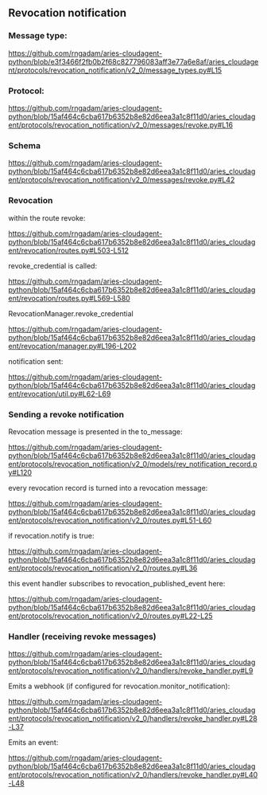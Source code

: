 ## Revocation notification

### Message type:

https://github.com/rngadam/aries-cloudagent-python/blob/e3f3466f2fb0b2f68c827796083aff3e77a6e8af/aries_cloudagent/protocols/revocation_notification/v2_0/message_types.py#L15

### Protocol:

https://github.com/rngadam/aries-cloudagent-python/blob/15af464c6cba617b6352b8e82d6eea3a1c8f11d0/aries_cloudagent/protocols/revocation_notification/v2_0/messages/revoke.py#L16

### Schema

https://github.com/rngadam/aries-cloudagent-python/blob/15af464c6cba617b6352b8e82d6eea3a1c8f11d0/aries_cloudagent/protocols/revocation_notification/v2_0/messages/revoke.py#L42

### Revocation

within the route revoke:

https://github.com/rngadam/aries-cloudagent-python/blob/15af464c6cba617b6352b8e82d6eea3a1c8f11d0/aries_cloudagent/revocation/routes.py#L503-L512

revoke_credential is called:

https://github.com/rngadam/aries-cloudagent-python/blob/15af464c6cba617b6352b8e82d6eea3a1c8f11d0/aries_cloudagent/revocation/routes.py#L569-L580

RevocationManager.revoke_credential

https://github.com/rngadam/aries-cloudagent-python/blob/15af464c6cba617b6352b8e82d6eea3a1c8f11d0/aries_cloudagent/revocation/manager.py#L196-L202

notification sent:

https://github.com/rngadam/aries-cloudagent-python/blob/15af464c6cba617b6352b8e82d6eea3a1c8f11d0/aries_cloudagent/revocation/util.py#L62-L69

### Sending a revoke notification

Revocation message is presented in the to_message:

https://github.com/rngadam/aries-cloudagent-python/blob/15af464c6cba617b6352b8e82d6eea3a1c8f11d0/aries_cloudagent/protocols/revocation_notification/v2_0/models/rev_notification_record.py#L120

every revocation record is turned into a revocation message:

https://github.com/rngadam/aries-cloudagent-python/blob/15af464c6cba617b6352b8e82d6eea3a1c8f11d0/aries_cloudagent/protocols/revocation_notification/v2_0/routes.py#L51-L60

if revocation.notify is true:

https://github.com/rngadam/aries-cloudagent-python/blob/15af464c6cba617b6352b8e82d6eea3a1c8f11d0/aries_cloudagent/protocols/revocation_notification/v2_0/routes.py#L36

this event handler subscribes to revocation_published_event here:

https://github.com/rngadam/aries-cloudagent-python/blob/15af464c6cba617b6352b8e82d6eea3a1c8f11d0/aries_cloudagent/protocols/revocation_notification/v2_0/routes.py#L22-L25

### Handler (receiving revoke messages)

https://github.com/rngadam/aries-cloudagent-python/blob/15af464c6cba617b6352b8e82d6eea3a1c8f11d0/aries_cloudagent/protocols/revocation_notification/v2_0/handlers/revoke_handler.py#L9

Emits a webhook (if configured for revocation.monitor_notification):

https://github.com/rngadam/aries-cloudagent-python/blob/15af464c6cba617b6352b8e82d6eea3a1c8f11d0/aries_cloudagent/protocols/revocation_notification/v2_0/handlers/revoke_handler.py#L28-L37

Emits an event:

https://github.com/rngadam/aries-cloudagent-python/blob/15af464c6cba617b6352b8e82d6eea3a1c8f11d0/aries_cloudagent/protocols/revocation_notification/v2_0/handlers/revoke_handler.py#L40-L48

